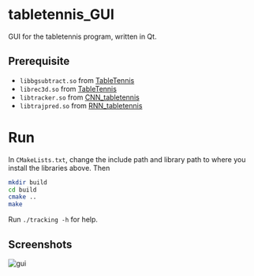 # tabletennis_GUI
GUI for the tabletennis program, written in Qt.

## Prerequisite

- `libbgsubtract.so` from [TableTennis](https://github.com/BrotherJing/TableTennis)
- `librec3d.so` from [TableTennis](https://github.com/BrotherJing/TableTennis)
- `libtracker.so` from [CNN_tabletennis](https://github.com/BrotherJing/CNN_tabletennis)
- `libtrajpred.so` from [RNN_tabletennis](https://github.com/BrotherJing/RNN_tabletennis)

# Run

In `CMakeLists.txt`, change the include path and library path to where you install the libraries above. Then

```bash
mkdir build
cd build
cmake ..
make
```

Run `./tracking -h` for help.

## Screenshots

![gui](http://7xrcar.com1.z0.glb.clouddn.com/gui2.png)
